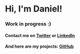# Hi, I'm Daniel!

### Work in progress :)

#### Contact me on [Twitter](https://twitter.com/jei3di) or [LinkedIn](https://www.linkedin.com/in/jdanieldelgado/)

#### And here are my projects: [GitHub](https://github.com/jei3di)

